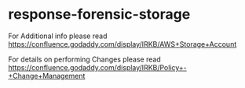 # response-forensic-storage
For Additional info please read
https://confluence.godaddy.com/display/IRKB/AWS+Storage+Account

For details on performing Changes please read
https://confluence.godaddy.com/display/IRKB/Policy+-+Change+Management
